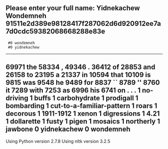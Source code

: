 >>> 
Please enter your full name: Yidnekachew Wondemneh
91511e2d389e98128417f287062d6d920912ee7a7d0cdc59382068668288e83e
-----------------------------
     #0 wondemneh
     #0 yidnekachew
-----------------------------
 69971 the
 58334 ,
 49346 .
 36412 of
 28853 and
 26158 to
 23195 a
 21337 in
 10594 that
 10109 is
  9815 was
  9548 he
  9489 for
  8837 ``
  8789 ''
  8760 it
  7289 with
  7253 as
  6996 his
  6741 on
     . 
     . 
     . 
     1 no-driving
     1 buffs
    1 carbohydrate
     1 prodigall
     1 bombarding
     1 cut-to-a-familiar-pattern
     1 roars
   1 decorous
     1 1911-1912
     1 xenon
     1 digressions
     1 4.21
     1 dollarette
     1 fusty
     1 pigen
     1 mosaics
     1 northerly
     1 jawbone
     0 yidnekachew
     0 wondemneh
-----------------------------
Using Python version 2.7.8
Using nltk version 3.2.5
>>> 